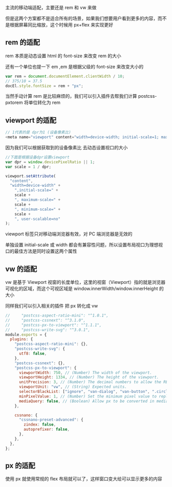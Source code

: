 主流的移动端适配，主要还是 rem 和 vw 来做

但是这两个方案都不是适合所有的场景，如果我们想要用户看到更多的内容，而不是根据屏幕同比缩放，这个时候用 px+flex 来实现更好

## rem 的适配

rem 本质是动态设置 html 的 font-size 来改变 rem 的大小

还有一个单位也提一下 em ,em 是根据父级的 font-size 来改变大小的

```js
var rem = document.documentElement.clientWidth / 10;
// 375/10 = 37.5
docEl.style.fontSize = rem + "px";
```

当然手动计算 rem 是比较麻烦的，我们可以引入插件去帮我们计算 postcss-pxtorem 将单位转化为 rem

## viewport 的适配

```js
// 1代表的是 dpr为1 (设备像素比)
<meta name="viewport" content="width=device-width; initial-scale=1; maximum-scale=1; minimum-scale=1; user-scalable=no;">
```

因为我们可以根据获取到的设备像素比 去动态设置视口的大小

```js
//下面是根据设备dpr设置viewport
var dpr = window.devicePixelRatio || 1;
var scale = 1 / dpr;

viewport.setAttribute(
  "content",
  "width=device-width" +
    ",initial-scale=" +
    scale +
    ", maximum-scale=" +
    scale +
    ", minimum-scale=" +
    scale +
    ", user-scalable=no"
);
```

viewport 标签只对移动端浏览器有效，对 PC 端浏览器是无效的

单独设置 initial-scale 或 width 都会有兼容性问题，所以设置布局视口为理想视口的最佳方法是同时设置这两个属性

## vw 的适配

vw 是基于 Viewport 视窗的长度单位，这里的视窗（Viewport）指的就是浏览器可视化的区域，而这个可视区域是 window.innerWidth/window.innerHeight 的大小

同样我们可以引入相关的插件 把 px 转化成 vw

```js
//     "postcss-aspect-ratio-mini": "^1.0.1",
//     "postcss-cssnext": "^3.1.0",
//     "postcss-px-to-viewport": "^1.1.1",
//     "postcss-write-svg": "^3.0.1",
module.exports = {
  plugins: {
    "postcss-aspect-ratio-mini": {},
    "postcss-write-svg": {
      utf8: false,
    },
    "postcss-cssnext": {},
    "postcss-px-to-viewport": {
      viewportWidth: 750, // (Number) The width of the viewport.
      viewportHeight: 1334, // (Number) The height of the viewport.
      unitPrecision: 3, // (Number) The decimal numbers to allow the REM units to grow to.
      viewportUnit: "vw", // (String) Expected units.
      selectorBlackList: ["ignore", "van-dialog", "van-button", ".circle"], // (Array) The selectors to ignore and leave as px.
      minPixelValue: 1, // (Number) Set the minimum pixel value to replace.
      mediaQuery: false, // (Boolean) Allow px to be converted in media queries.
    },

    cssnano: {
      "cssnano-preset-advanced": {
        zindex: false,
        autoprefixer: false,
      },
    },
  },
};
```

## px 的适配

使用 px 就使用常规的 flex 布局就可以了，这样窗口变大给可以显示更多的内容
